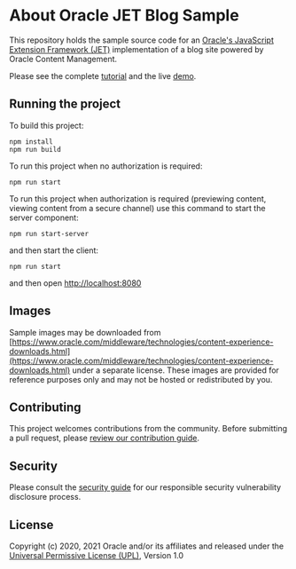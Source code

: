 # About Oracle JET Blog Sample
This repository holds the sample source code for an [Oracle's JavaScript Extension Framework (JET)](https://www.oracle.com/webfolder/technetwork/jet/index.html) implementation of a blog site powered by Oracle Content Management.

Please see the complete [tutorial](https://www.oracle.com/pls/topic/lookup?ctx=cloud&id=oce-jet-blog-sample) and the live [demo](https://headless.mycontentdemo.com/samples/oce-jet-blog-sample).

## Running the project

To build this project:

```shell
npm install  
npm run build
```

To run this project when no authorization is required:

```shell
npm run start
```

To run this project when authorization is required (previewing content,
viewing content from a secure channel) use this command to start the server component:

```shell
npm run start-server
```

and then start the client:

```shell
npm run start
```

and then open [http://localhost:8080](http://localhost:8080)

## Images

Sample images may be downloaded from [https://www.oracle.com/middleware/technologies/content-experience-downloads.html](https://www.oracle.com/middleware/technologies/content-experience-downloads.html) under a separate license.  These images are provided for reference purposes only and may not be hosted or redistributed by you.

## Contributing

This project welcomes contributions from the community. Before submitting a pull
request, please [review our contribution guide](./CONTRIBUTING.md).

## Security

Please consult the [security guide](./SECURITY.md) for our responsible security
vulnerability disclosure process.

## License

Copyright (c) 2020, 2021 Oracle and/or its affiliates and released under the
[Universal Permissive License (UPL)](https://oss.oracle.com/licenses/upl/), Version 1.0
